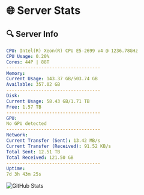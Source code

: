 # 🌐 Server Stats
## 🔍 Server Info
```yaml
CPU: Intel(R) Xeon(R) CPU E5-2699 v4 @ 1236.78GHz
CPU Usage: 0.20%
Cores: 44P | 88T
-----------------------------------
Memory:
Current Usage: 143.37 GB/503.74 GB
Available: 357.02 GB
-----------------------------------
Disk:
Current Usage: 58.43 GB/1.71 TB
Free: 1.57 TB
-----------------------------------
GPU:
No GPU detected
-----------------------------------
Network:
Current Transfer (Sent): 13.42 MB/s
Current Transfer (Received): 91.52 KB/s
Total Sent: 12.51 TB
Total Received: 121.50 GB
-----------------------------------
Uptime:
7d 3h 43m 25s
```
![GitHub Stats](https://img.shields.io/badge/Updated-2025-03-15_01:06:14-blue)